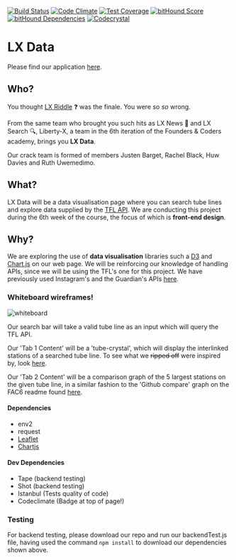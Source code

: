 [![Build Status](https://travis-ci.org/liberty-x/lxdata.svg)](https://travis-ci.org/liberty-x/lxdata) [![Code Climate](https://codeclimate.com/github/liberty-x/lxdata/badges/gpa.svg)](https://codeclimate.com/github/liberty-x/lxdata) [![Test Coverage](https://codeclimate.com/github/liberty-x/lxdata/badges/coverage.svg)](https://codeclimate.com/github/liberty-x/lxdata/coverage) [![bitHound Score](https://www.bithound.io/github/liberty-x/lxdata/badges/score.svg)](https://www.bithound.io/github/liberty-x/lxdata) [![bitHound Dependencies](https://www.bithound.io/github/liberty-x/lxdata/badges/dependencies.svg)](https://www.bithound.io/github/liberty-x/lxdata/master/dependencies/npm) [![Codecrystal](https://img.shields.io/badge/code-crystal-5CB3FF.svg)](http://codecrystal.herokuapp.com/crystalise/liberty-x/lxdata/master)

# LX Data

Please find our application [here](http://immense-beach-1207.herokuapp.com/).

## Who?

You thought [LX Riddle](http://agile-beyond-9343.herokuapp.com/) :question: was the finale. You were so *so* wrong.

From the same team who brought you such hits as LX News :newspaper: and LX Search :mag:, Liberty-X, a team in the 6th iteration of the Founders & Coders academy, brings you **LX Data**.

Our crack team is formed of members Justen Barget, Rachel Black, Huw Davies and Ruth Uwemedimo.

## What?

LX Data will be a data visualisation page where you can search tube lines and explore data supplied by the [TFL API](https://api.tfl.gov.uk/). We are conducting this project during the 6th week of the course, the focus of which is **front-end design**.

## Why?

We are exploring the use of **data visualisation** libraries such a [D3](http://d3js.org/) and [Chart.js](http://www.chartjs.org/) on our web page. We will be reinforcing our knowledge of handling APIs, since we will be using the TFL's one for this project. We have previously used Instagram's and the Guardian's APIs [here](https://github.com/liberty-x/lxnews).

### Whiteboard wireframes!

![whiteboard](https://files.gitter.im/RachelBLondon/libert-x/seWD/rsz_whiteboardwireframe.jpg)

Our search bar will take a valid tube line as an input which will query the TFL API.

Our 'Tab 1 Content' will be a 'tube-crystal', which will display the interlinked stations of a searched tube line. To see what we ~~ripped off~~ were inspired by, look [here](https://github.com/Crystal-Clear/codecrystal).

Our 'Tab 2 Content' will be a comparison graph of the 5 largest stations on the given tube line, in a similar fashion to the 'Github compare' graph on the FAC6 readme found [here](https://github.com/FAC6/book/blob/master/patterns/week6/chartjs.md).

#### Dependencies

* env2
* request
* [Leaflet](http://leafletjs.com/)
* [Chartjs](http://www.chartjs.org/)

#### Dev Dependencies

* Tape (backend testing)
* Shot (backend testing)
* Istanbul (Tests quality of code)
* Codeclimate (Badge at top of page!)

### Testing

For backend testing, please download our repo and run our backendTest.js file, having used the command ``npm install`` to download our dependencies shown above.
